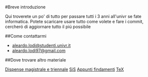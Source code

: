 #Breve introduzione

Qui troverete un po' di tutto per passare tutti i 3 anni all'univr se fate informatica. Potete scaricare usare tutto come volete e fare i commit, cercheró di  aggiornare tutto il piú possibile

##Come contattarmi

- <aleardo.lodi@studenti.univr.it>
- <aleardo.lodi97@gmail.com>

##Dove trovare altro materiale

[Dispense magistrale e triennale](https://github.com/davbianchi/dispense-info-univr)
[SiS](https://github.com/JackHack96/logic-synthesis)
[Appunti findamenti](https://github.com/JackHack96/Appunti-Fondamenti-Informatica)
[TeX](https://tex.stackexchange.com)
